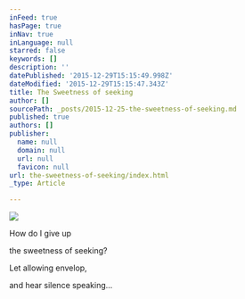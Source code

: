 ```yaml
---
inFeed: true
hasPage: true
inNav: true
inLanguage: null
starred: false
keywords: []
description: ''
datePublished: '2015-12-29T15:15:49.998Z'
dateModified: '2015-12-29T15:15:47.343Z'
title: The Sweetness of seeking
author: []
sourcePath: _posts/2015-12-25-the-sweetness-of-seeking.md
published: true
authors: []
publisher:
  name: null
  domain: null
  url: null
  favicon: null
url: the-sweetness-of-seeking/index.html
_type: Article

---
```

![](https://s3-us-west-2.amazonaws.com/the-grid-img/p/cdf2a52cd76395f512f4e9b64094fcda3786b599.jpg)

How do I give up   

the sweetness of seeking? 

Let allowing envelop, 

and hear silence speaking...